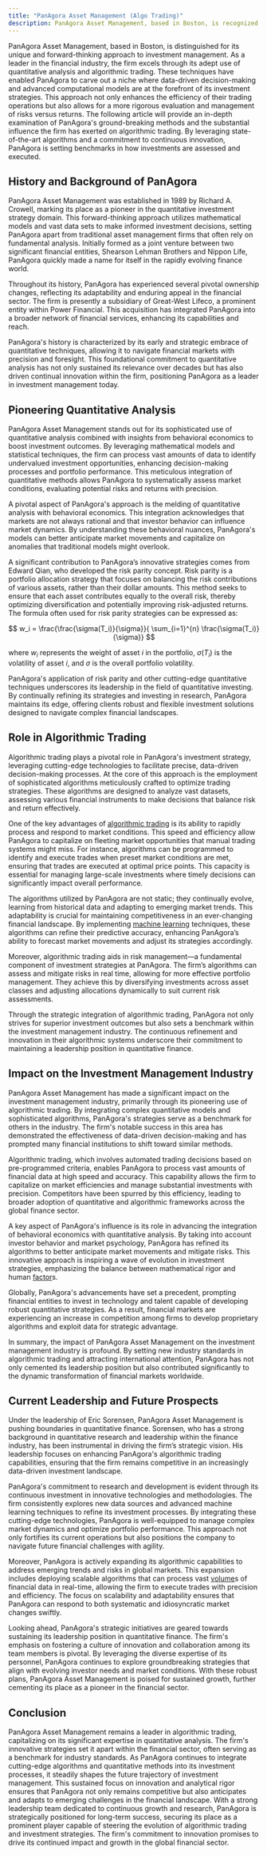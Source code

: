 ```yaml
---
title: "PanAgora Asset Management (Algo Trading)"
description: PanAgora Asset Management, based in Boston, is recognized for its innovative approach to investment management, leveraging quantitative analysis and algorithmic trading to optimize investment strategies. Founded in 1989, the firm has established itself as a leader in the financial sector by utilizing advanced computational models to balance risk and return efficiently. Through its pioneering integration of behavioral economics with quantitative methods and its strategic use of risk parity, PanAgora continuously sets industry benchmarks. The firm's adept implementation of algorithmic trading enhances decision-making processes and offers precise, data-driven investment solutions, influencing trends across the investment management industry.
---
```






PanAgora Asset Management, based in Boston, is distinguished for its unique and forward-thinking approach to investment management. As a leader in the financial industry, the firm excels through its adept use of quantitative analysis and algorithmic trading. These techniques have enabled PanAgora to carve out a niche where data-driven decision-making and advanced computational models are at the forefront of its investment strategies. This approach not only enhances the efficiency of their trading operations but also allows for a more rigorous evaluation and management of risks versus returns. The following article will provide an in-depth examination of PanAgora's ground-breaking methods and the substantial influence the firm has exerted on algorithmic trading. By leveraging state-of-the-art algorithms and a commitment to continuous innovation, PanAgora is setting benchmarks in how investments are assessed and executed.


## History and Background of PanAgora

PanAgora Asset Management was established in 1989 by Richard A. Crowell, marking its place as a pioneer in the quantitative investment strategy domain. This forward-thinking approach utilizes mathematical models and vast data sets to make informed investment decisions, setting PanAgora apart from traditional asset management firms that often rely on fundamental analysis. Initially formed as a joint venture between two significant financial entities, Shearson Lehman Brothers and Nippon Life, PanAgora quickly made a name for itself in the rapidly evolving finance world. 

Throughout its history, PanAgora has experienced several pivotal ownership changes, reflecting its adaptability and enduring appeal in the financial sector. The firm is presently a subsidiary of Great-West Lifeco, a prominent entity within Power Financial. This acquisition has integrated PanAgora into a broader network of financial services, enhancing its capabilities and reach. 

PanAgora's history is characterized by its early and strategic embrace of quantitative techniques, allowing it to navigate financial markets with precision and foresight. This foundational commitment to quantitative analysis has not only sustained its relevance over decades but has also driven continual innovation within the firm, positioning PanAgora as a leader in investment management today.


## Pioneering Quantitative Analysis

PanAgora Asset Management stands out for its sophisticated use of quantitative analysis combined with insights from behavioral economics to boost investment outcomes. By leveraging mathematical models and statistical techniques, the firm can process vast amounts of data to identify undervalued investment opportunities, enhancing decision-making processes and portfolio performance. This meticulous integration of quantitative methods allows PanAgora to systematically assess market conditions, evaluating potential risks and returns with precision.

A pivotal aspect of PanAgora's approach is the melding of quantitative analysis with behavioral economics. This integration acknowledges that markets are not always rational and that investor behavior can influence market dynamics. By understanding these behavioral nuances, PanAgora's models can better anticipate market movements and capitalize on anomalies that traditional models might overlook.

A significant contribution to PanAgora’s innovative strategies comes from Edward Qian, who developed the risk parity concept. Risk parity is a portfolio allocation strategy that focuses on balancing the risk contributions of various assets, rather than their dollar amounts. This method seeks to ensure that each asset contributes equally to the overall risk, thereby optimizing diversification and potentially improving risk-adjusted returns. The formula often used for risk parity strategies can be expressed as:

$$
w_i = \frac{\frac{\sigma(T_i)}{\sigma}}{ \sum_{i=1}^{n} \frac{\sigma(T_i)}{\sigma}}
$$

where $w_i$ represents the weight of asset $i$ in the portfolio, $\sigma(T_i)$ is the volatility of asset $i$, and $\sigma$ is the overall portfolio volatility.

PanAgora's application of risk parity and other cutting-edge quantitative techniques underscores its leadership in the field of quantitative investing. By continually refining its strategies and investing in research, PanAgora maintains its edge, offering clients robust and flexible investment solutions designed to navigate complex financial landscapes.


## Role in Algorithmic Trading

Algorithmic trading plays a pivotal role in PanAgora's investment strategy, leveraging cutting-edge technologies to facilitate precise, data-driven decision-making processes. At the core of this approach is the employment of sophisticated algorithms meticulously crafted to optimize trading strategies. These algorithms are designed to analyze vast datasets, assessing various financial instruments to make decisions that balance risk and return effectively.

One of the key advantages of [algorithmic trading](/wiki/algorithmic-trading) is its ability to rapidly process and respond to market conditions. This speed and efficiency allow PanAgora to capitalize on fleeting market opportunities that manual trading systems might miss. For instance, algorithms can be programmed to identify and execute trades when preset market conditions are met, ensuring that trades are executed at optimal price points. This capacity is essential for managing large-scale investments where timely decisions can significantly impact overall performance.

The algorithms utilized by PanAgora are not static; they continually evolve, learning from historical data and adapting to emerging market trends. This adaptability is crucial for maintaining competitiveness in an ever-changing financial landscape. By implementing [machine learning](/wiki/machine-learning) techniques, these algorithms can refine their predictive accuracy, enhancing PanAgora’s ability to forecast market movements and adjust its strategies accordingly.

Moreover, algorithmic trading aids in risk management—a fundamental component of investment strategies at PanAgora. The firm’s algorithms can assess and mitigate risks in real time, allowing for more effective portfolio management. They achieve this by diversifying investments across asset classes and adjusting allocations dynamically to suit current risk assessments.

Through the strategic integration of algorithmic trading, PanAgora not only strives for superior investment outcomes but also sets a benchmark within the investment management industry. The continuous refinement and innovation in their algorithmic systems underscore their commitment to maintaining a leadership position in quantitative finance.


## Impact on the Investment Management Industry

PanAgora Asset Management has made a significant impact on the investment management industry, primarily through its pioneering use of algorithmic trading. By integrating complex quantitative models and sophisticated algorithms, PanAgora's strategies serve as a benchmark for others in the industry. The firm's notable success in this area has demonstrated the effectiveness of data-driven decision-making and has prompted many financial institutions to shift toward similar methods.

Algorithmic trading, which involves automated trading decisions based on pre-programmed criteria, enables PanAgora to process vast amounts of financial data at high speed and accuracy. This capability allows the firm to capitalize on market efficiencies and manage substantial investments with precision. Competitors have been spurred by this efficiency, leading to broader adoption of quantitative and algorithmic frameworks across the global finance sector.

A key aspect of PanAgora's influence is its role in advancing the integration of behavioral economics with quantitative analysis. By taking into account investor behavior and market psychology, PanAgora has refined its algorithms to better anticipate market movements and mitigate risks. This innovative approach is inspiring a wave of evolution in investment strategies, emphasizing the balance between mathematical rigor and human [factor](/wiki/factor-investing)s.

Globally, PanAgora's advancements have set a precedent, prompting financial entities to invest in technology and talent capable of developing robust quantitative strategies. As a result, financial markets are experiencing an increase in competition among firms to develop proprietary algorithms and exploit data for strategic advantage.

In summary, the impact of PanAgora Asset Management on the investment management industry is profound. By setting new industry standards in algorithmic trading and attracting international attention, PanAgora has not only cemented its leadership position but also contributed significantly to the dynamic transformation of financial markets worldwide.


## Current Leadership and Future Prospects

Under the leadership of Eric Sorensen, PanAgora Asset Management is pushing boundaries in quantitative finance. Sorensen, who has a strong background in quantitative research and leadership within the finance industry, has been instrumental in driving the firm’s strategic vision. His leadership focuses on enhancing PanAgora's algorithmic trading capabilities, ensuring that the firm remains competitive in an increasingly data-driven investment landscape.

PanAgora's commitment to research and development is evident through its continuous investment in innovative technologies and methodologies. The firm consistently explores new data sources and advanced machine learning techniques to refine its investment processes. By integrating these cutting-edge technologies, PanAgora is well-equipped to manage complex market dynamics and optimize portfolio performance. This approach not only fortifies its current operations but also positions the company to navigate future financial challenges with agility.

Moreover, PanAgora is actively expanding its algorithmic capabilities to address emerging trends and risks in global markets. This expansion includes deploying scalable algorithms that can process vast [volume](/wiki/volume-trading-strategy)s of financial data in real-time, allowing the firm to execute trades with precision and efficiency. The focus on scalability and adaptability ensures that PanAgora can respond to both systematic and idiosyncratic market changes swiftly.

Looking ahead, PanAgora's strategic initiatives are geared towards sustaining its leadership position in quantitative finance. The firm's emphasis on fostering a culture of innovation and collaboration among its team members is pivotal. By leveraging the diverse expertise of its personnel, PanAgora continues to explore groundbreaking strategies that align with evolving investor needs and market conditions. With these robust plans, PanAgora Asset Management is poised for sustained growth, further cementing its place as a pioneer in the financial sector.


## Conclusion

PanAgora Asset Management remains a leader in algorithmic trading, capitalizing on its significant expertise in quantitative analysis. The firm's innovative strategies set it apart within the financial sector, often serving as a benchmark for industry standards. As PanAgora continues to integrate cutting-edge algorithms and quantitative methods into its investment processes, it steadily shapes the future trajectory of investment management. This sustained focus on innovation and analytical rigor ensures that PanAgora not only remains competitive but also anticipates and adapts to emerging challenges in the financial landscape. With a strong leadership team dedicated to continuous growth and research, PanAgora is strategically positioned for long-term success, securing its place as a prominent player capable of steering the evolution of algorithmic trading and investment strategies. The firm's commitment to innovation promises to drive its continued impact and growth in the global financial sector.


